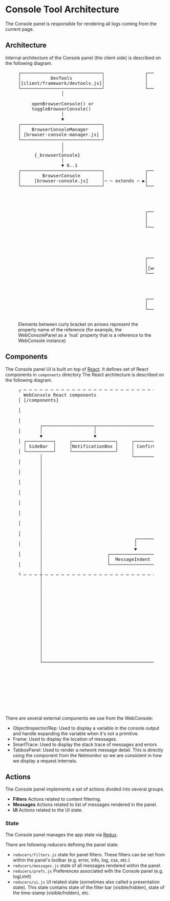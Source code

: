 # Console Tool Architecture

The Console panel is responsible for rendering all logs coming from the current page.

## Architecture

Internal architecture of the Console panel (the client side) is described
on the following diagram.

<figure class="hero">
  <pre class="diagram">
┌──────────────────────────────┐               ┌────────────────────────┐
│           DevTools           │               │    WebConsolePanel     │
│[client/framework/devtools.js]│               │       [panel.js]       │
└──────────────────────────────┘               └────────────────────────┘
                │                                           │
                                                            │
     openBrowserConsole() or                                │
     toggleBrowserConsole()                                 │
                │                                           │
                ▼                                           │
┌──────────────────────────────┐                          {hud}
│    BrowserConsoleManager     │                            │
│ [browser-console-manager.js] │                            │
└──────────────────────────────┘                            │
                │                                           │
                │                                           │
      {_browserConsole}                                     │
                │                                           │
                ▼ 0..1                                      ▼ 1
┌──────────────────────────────┐               ┌────────────────────────┐
│        BrowserConsole        │               │       WebConsole       │
│     [browser-console.js]     │─ ─ extends ─ ▶│    [webconsole.js]     │
└──────────────────────────────┘               └──────────────1─────────┘
                                                            │
                                                          {ui}
                                                            │
                                                            ▼ 1
                                               ┌────────────────────────┐
                                               │      WebConsoleUI      │
                                               │   [webconsole-ui.js]   │
                                               └────────────────────────┘
                                                            │
                                                       {wrapper}
                                                            │
                                                            │
                                                            ▼ 1
                                               ┌────────────────────────┐
                                               │   WebConsoleWrapper    │
                                               │[webconsole-wrapper.js] │
                                               └────────────────────────┘
                                                            │
                                                        <renders>
                                                            │
                                                            ▼
                                               ┌────────────────────────┐
                                               │          App           │
                                               └────────────────────────┘
    </pre>
  <figcaption>Elements between curly bracket on arrows represent the property name of the reference (for example, the WebConsolePanel as a `hud` property that is a reference to the WebConsole instance)</figcaption>
</figure>

## Components

The Console panel UI is built on top of [React](../frontend/react.md). It defines set of React components in `components` directory
The React architecture is described on the following diagram.

<figure class="hero">
  <pre class="diagram">
┌ ─ ─ ─ ─ ─ ─ ─ ─ ─ ─ ─ ─ ─ ─ ─ ─ ─ ─ ─ ─ ─ ─ ─ ─ ─ ─ ─ ─ ─ ─ ─ ─ ─ ─ ─ ─ ─ ─ ─ ─ ─ ─ ─ ─ ─ ─ ─ ─ ─ ─ ─ ─ ─ ─ ─ ─ ─ ─ ─ ─ ─ ─ ─ ─ ─ ─ ─ ─ ─ ─ ─ ─ ─ ─ ─ ─ ─ ─ ─ ─ ─ ─ ─
  WebConsole React components                                                                                                                                          │
│ [/components]                                                       ┌────────────────────────┐
                                                                      │          App           │                                                                       │
│                                                                     └────────────────────────┘
                                                                                   │                                                                                   │
│                                                                                  │
        ┌───────────────────┬──────────────────────┬───────────────────┬───────────┴─────────┬───────────────────────┬────────────────────┬─────────────────┐          │
│       │                   │                      │                   │                     │                       │                    │                 │
        ▼                   ▼                      ▼                   ▼                     ▼                       ▼                    ▼                 ▼          │       ┌────────────────────────────────────────┐
│ ┌──────────┐     ┌────────────────┐     ┌────────────────┐     ┌───────────┐    ┌────────────────────┐     ┌──────────────┐     ┌──────────────┐     ┌─────────┐             │                 Editor                 │
  │ SideBar  │     │NotificationBox │     │ ConfirmDialog  │     │ FilterBar │    │ ReverseSearchInput │     │ConsoleOutput │     │EditorToolbar │     │ JSTerm  │──.editor───▶│              <CodeMirror>              │
│ └──────────┘     └────────────────┘     │    <portal>    │     └───────────┘    └────────────────────┘     └──────────────┘     └──────────────┘     └─────────┘             │ [client/shared/sourceeditor/editor.js] │
        │                                 └────────────────┘           │                                             │                                                 │       └────────────────────────────────────────┘
│       │                                                    ┌─────────┴─────────────┐                               │
        │                                                    │                       │                               │                                                 │
│       │                                                    ▼                       ▼                               ▼
        │                                          ┌──────────────────┐   ┌───────────────────┐            ┌──────────────────┐                                        │
│       │                                          │   FilterButton   │   │  ConsoleSettings  │            │ MessageContainer │
        │                                          └──────────────────┘   └───────────────────┘            └──────────────────┘                                        │
│       │                                                                                                            │
        │                                                                                                            │                                                 │
│       │                                                                                                            │
        │                                                                                                            ▼                                                 │
│       │                                                                                                  ┌──────────────────┐
        │                                                                                                  │     Message      │                                        │
│       │                                                                                                  └──────────────────┘
        │                                                                                                            │                                                 │         ┌─────────────────────────────────────┐
│       │                                                                                                            │                                                           │                Frame                │
        │                                  ┌─────────────────────┬─────────────────────┬─────────────────────┬───────┴─────────────┬─────────────────────┬─────────────┼─────┬──▶│ [client/shared/components/Frame.js] │
│       │                                  │                     │                     │                     │                     │                     │                   │   └─────────────────────────────────────┘
        │                                  ▼                     ▼                     ▼                     ▼                     ▼                     ▼             │     │
│       │                        ┌──────────────────┐  ┌──────────────────┐  ┌──────────────────┐  ┌──────────────────┐  ┌──────────────────┐  ┌──────────────────┐          │   ┌────────────────────────────────────────┐
        │                        │  MessageIndent   │  │   MessageIcon    │  │  CollapseButton  │  │ GripMessageBody  │  │   ConsoleTable   │  │  MessageRepeat   │    │     │   │               SmartTrace               │
│       │                        └──────────────────┘  └──────────────────┘  └──────────────────┘  └──────────────────┘  └──────────────────┘  └──────────────────┘          ├──▶│[client/shared/components/SmartTrace.js]│
        │                                                                                                    │                     │                                   │     │   └────────────────────────────────────────┘
└ ─ ─ ─ ┼ ─ ─ ─ ─ ─ ─ ─ ─ ─ ─ ─ ─ ─ ─ ─ ─ ─ ─ ─ ─ ─ ─ ─ ─ ─ ─ ─ ─ ─ ─ ─ ─ ─ ─ ─ ─ ─ ─ ─ ─ ─ ─ ─ ─ ─ ─ ─ ─ ─ ─│─ ─ ─ ─ ─ ─ ─ ─ ─ ─ ─│─ ─ ─ ─ ─ ─ ─ ─ ─ ─ ─ ─ ─ ─ ─ ─ ─ ─      │
        │                                                                                                    │                     │                                         │   ┌──────────────────────────────────────────────────┐
        │                                                                                                    │                     │                                         │   │                   TabboxPanel                    │
        │                                                                                                    ├─────────────────────┘                                         └──▶│[client/netmonitor/src/components/TabboxPanel.js] │
        │                                                                                                    │                                                                   └──────────────────────────────────────────────────┘
        │                                                                                                    │
        │                                                                                                    │
        │                                                                                                    ▼
        │                                                                ┌ ─ ─ ─ ─ ─ ─ ─ ─ ─ ─ ─ ─ ─ ─ ─ ─ ─ ─ ─ ─ ─ ─ ─ ─ ─ ─ ─ ─ ─ ─ ─ ─ ─ ─ ─
        │                                                                  Reps                                       ┌──────────────────────┐  │
        │                                                                │ [client/shared/components/reps/reps.js]    │   ObjectInspector    │
        │                                                                                                             └──────────────────────┘  │
        │                                                                │                                                        │
        │                                                                                                                         ▼             │
        │                                                                │                                            ┌──────────────────────┐
        │                                                                                                             │ ObjectInspectorItem  │  │
        │                                                                │                                            └──────────────────────┘
        └───────────────────────────────────────────────────────────────▶                                                         │             │
                                                                         │                                                        ▼
                                                                                                                      ┌──────────────────────┐  │
                                                                         │                                         ┌─▶│         Rep          │
                                                                                                                   │  └──────────────────────┘  │
                                                                         │                                         │              │
                                                                                                                   │              │             │
                                                                         │                                         └──────────────┘
                                                                          ─ ─ ─ ─ ─ ─ ─ ─ ─ ─ ─ ─ ─ ─ ─ ─ ─ ─ ─ ─ ─ ─ ─ ─ ─ ─ ─ ─ ─ ─ ─ ─ ─ ─ ─ ┘
  </pre>
</figure>

There are several external components we use from the WebConsole:
- ObjectInspector/Rep: Used to display a variable in the console output and handle expanding the variable when it's not a primitive.
- Frame: Used to display the location of messages.
- SmartTrace: Used to display the stack trace of messages and errors
- TabboxPanel: Used to render a network message detail. This is directly using the component from the Netmonitor so we are consistent in how we display a request internals.

## Actions

The Console panel implements a set of actions divided into several groups.

- **Filters** Actions related to content filtering.
- **Messages** Actions related to list of messages rendered in the panel.
- **UI** Actions related to the UI state.

### State

The Console panel manages the app state via [Redux](../frontend/redux.md).

There are following reducers defining the panel state:

- `reducers/filters.js` state for panel filters. These filters can be set from within the panel's toolbar (e.g. error, info, log, css, etc.)
- `reducers/messages.js` state of all messages rendered within the panel.
- `reducers/prefs.js` Preferences associated with the Console panel (e.g. logLimit)
- `reducers/ui.js` UI related state (sometimes also called a presentation state). This state contains state of the filter bar (visible/hidden), state of the time-stamp (visible/hidden), etc.
